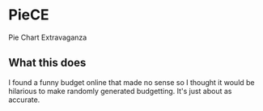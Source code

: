# PieCE
Pie Chart Extravaganza 

## What this does
I found a funny budget online that made no sense so I thought it would be hilarious to make randomly generated budgetting. It's just about as accurate.
